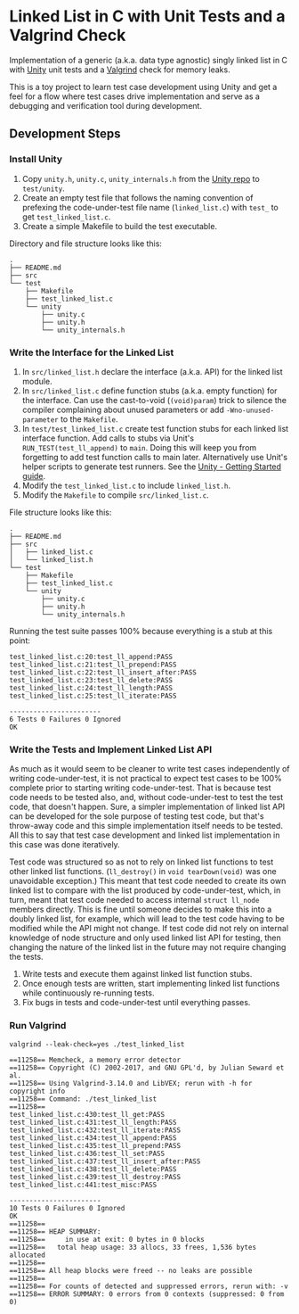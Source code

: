 # Linked List in C with Unit Tests and a Valgrind Check

Implementation of a generic (a.k.a. data type agnostic) singly linked list in C with [Unity](https://github.com/ThrowTheSwitch/Unity) unit tests and a [Valgrind](http://valgrind.org/) check for memory leaks.

This is a toy project to learn test case development using Unity and get a feel for a flow where test cases drive implementation and serve as a debugging and verification tool during development.

## Development Steps

### Install Unity

1. Copy `unity.h`, `unity.c`, `unity_internals.h` from the [Unity repo](https://github.com/ThrowTheSwitch/Unity) to `test/unity`.
2. Create an empty test file that follows the naming convention of prefexing the code-under-test file name (`linked_list.c`) with `test_` to get `test_linked_list.c`.
3. Create a simple Makefile to build the test executable.

Directory and file structure looks like this:

```text
.
├── README.md
├── src
└── test
    ├── Makefile
    ├── test_linked_list.c
    └── unity
        ├── unity.c
        ├── unity.h
        └── unity_internals.h
```

### Write the Interface for the Linked List

1. In `src/linked_list.h` declare the interface (a.k.a. API) for the linked list module.
1. In `src/linked_list.c` define function stubs (a.k.a. empty function) for the interface. Can use the cast-to-void (```(void)param```) trick to silence the compiler complaining about unused parameters or add `-Wno-unused-parameter` to the `Makefile`.
1. In `test/test_linked_list.c` create test function stubs for each linked list interface function. Add calls to stubs via Unit's `RUN_TEST(test_ll_append)` to `main`. Doing this will keep you from forgetting to add test function calls to main later. Alternatively use Unit's helper scripts to generate test runners. See the [Unity - Getting Started guide](https://github.com/ThrowTheSwitch/Unity/blob/master/docs/UnityGettingStartedGuide.md).
1. Modify the `test_linked_list.c` to include `linked_list.h`.
1. Modify the `Makefile` to compile `src/linked_list.c`.

File structure looks like this:

```text
.
├── README.md
├── src
│   ├── linked_list.c
│   └── linked_list.h
└── test
    ├── Makefile
    ├── test_linked_list.c
    └── unity
        ├── unity.c
        ├── unity.h
        └── unity_internals.h
```

Running the test suite passes 100% because everything is a stub at this point:

```text
test_linked_list.c:20:test_ll_append:PASS
test_linked_list.c:21:test_ll_prepend:PASS
test_linked_list.c:22:test_ll_insert_after:PASS
test_linked_list.c:23:test_ll_delete:PASS
test_linked_list.c:24:test_ll_length:PASS
test_linked_list.c:25:test_ll_iterate:PASS

-----------------------
6 Tests 0 Failures 0 Ignored 
OK
```

### Write the Tests and Implement Linked List API

As much as it would seem to be cleaner to write test cases independently of writing code-under-test, it is not practical to expect test cases to be 100% complete prior to starting writing code-under-test. That is because test code needs to be tested also, and, without code-under-test to test the test code, that doesn't happen. Sure, a simpler implementation of linked list API can be developed for the sole purpose of testing test code, but that's throw-away code and this simple implementation itself needs to be tested. All this to say that test case development and linked list implementation in this case was done iteratively.

Test code was structured so as not to rely on linked list functions to test other linked list functions. (`ll_destroy()` in `void tearDown(void)` was one unavoidable exception.) This meant that test code needed to create its own linked list to compare with the list produced by code-under-test, which, in turn, meant that test code needed to access internal `struct ll_node` members directly. This is fine until someone decides to make this into a doubly linked list, for example, which will lead to the test code having to be modified while the API might not change. If test code did not rely on internal knowledge of node structure and only used linked list API for testing, then changing the nature of the linked list in the future may not require changing the tests.

1. Write tests and execute them against linked list function stubs.
1. Once enough tests are written, start implementing linked list functions while continuously re-running tests.
1. Fix bugs in tests and code-under-test until everything passes.

### Run Valgrind

```text
valgrind --leak-check=yes ./test_linked_list
```

```text
==11258== Memcheck, a memory error detector
==11258== Copyright (C) 2002-2017, and GNU GPL'd, by Julian Seward et al.
==11258== Using Valgrind-3.14.0 and LibVEX; rerun with -h for copyright info
==11258== Command: ./test_linked_list
==11258== 
test_linked_list.c:430:test_ll_get:PASS
test_linked_list.c:431:test_ll_length:PASS
test_linked_list.c:432:test_ll_iterate:PASS
test_linked_list.c:434:test_ll_append:PASS
test_linked_list.c:435:test_ll_prepend:PASS
test_linked_list.c:436:test_ll_set:PASS
test_linked_list.c:437:test_ll_insert_after:PASS
test_linked_list.c:438:test_ll_delete:PASS
test_linked_list.c:439:test_ll_destroy:PASS
test_linked_list.c:441:test_misc:PASS

-----------------------
10 Tests 0 Failures 0 Ignored 
OK
==11258== 
==11258== HEAP SUMMARY:
==11258==     in use at exit: 0 bytes in 0 blocks
==11258==   total heap usage: 33 allocs, 33 frees, 1,536 bytes allocated
==11258== 
==11258== All heap blocks were freed -- no leaks are possible
==11258== 
==11258== For counts of detected and suppressed errors, rerun with: -v
==11258== ERROR SUMMARY: 0 errors from 0 contexts (suppressed: 0 from 0)
```
